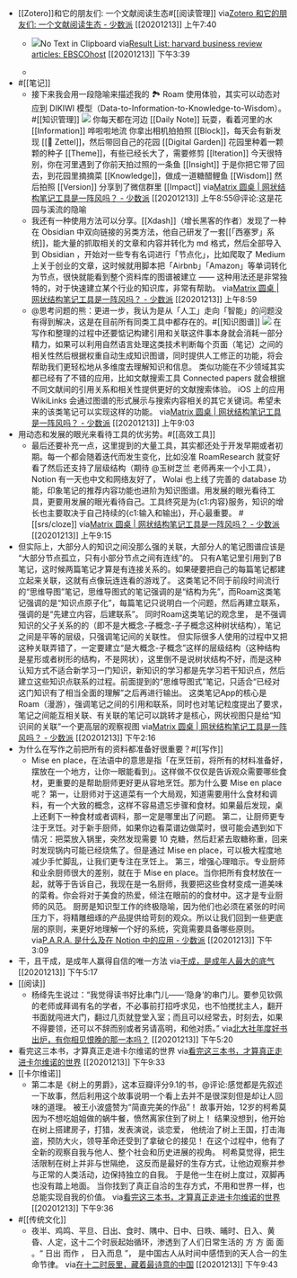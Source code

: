 - [[Zotero]]和它的朋友们: 一个文献阅读生态#[[阅读管理]]
  via[Zotero 和它的朋友们: 一个文献阅读生态 - 少数派](https://sspai.com/post/57943)
  [[20201213]] 上午7:40
    - ![](https://firebasestorage.googleapis.com/v0/b/firescript-577a2.appspot.com/o/imgs%2Fapp%2Fxinyiheng%2FQr3jmqUN9i.png?alt=media&token=7be442bc-b390-47ad-83ab-d62976a5dbb2)No Text in Clipboard
      via[Result List: harvard business review articles: EBSCOhost](http://web.b.ebscohost.com.proxygw.wrlc.org/ehost/resultsadvanced?vid=2&sid=1995f897-a118-4f2b-a527-2b59e5204b5e%40pdc-v-sessmgr05&bquery=harvard+business+review+articles&bdata=JmRiPXVsaCZ0eXBlPTEmc2VhcmNoTW9kZT1TdGFuZGFyZCZzaXRlPWVob3N0LWxpdmU%3d)
      [[20201213]] 下午3:39
      
    - 
- #[[笔记]]
    - 接下来我会用一段隐喻来描述我的 🏞 Roam 使用体验，其实可以动态对应到 DIKIWI 模型（Data-to-Information-to-Knowledge-to-Wisdom）。#[[知识管理]]
      ![](https://firebasestorage.googleapis.com/v0/b/firescript-577a2.appspot.com/o/imgs%2Fapp%2Fxinyiheng%2FMXrwIoPGHE.png?alt=media&token=9f9e0d0e-37d0-4fc7-9004-070a468b2fa2)
      你每天都在河边 [[Daily Note]] 玩耍，看着河里的水 [[Information]] 哗啦啦地流
      你拿出相机拍拍照 [[Block]]，每天会有新发现 [[📝 Zettel]]，然后带回自己的花园 [[Digital Garden]]
      花园里种着一颗颗的种子 [[Theme]]，有些已经长大了，需要修剪 [[Iteration]]
      今天很特别，你在河里遇到了你前天拍过照的一条鱼 [[Insight]]
      于是你把它带了回去，到花园里摘摘菜 [[Knowledge]]，做成一道糖醋鲤鱼 [[Wisdom]]
      然后拍照 [[Version]] 分享到了微信群里 [[Impact]]
      via[Matrix 圆桌 | 网状结构笔记工具是一阵风吗？ - 少数派](https://sspai.com/post/61886)
      [[20201213]] 上午8:55@评论:这是花园与溪流的隐喻
    - 我还有一种使用方法可以分享。[[Xdash]]（增长黑客的作者）发现了一种在 Obsidian 中双向链接的另类方法，他自己研发了一套[[「西塞罗」系统]]，能大量的抓取相关的文章和内容并转化为 md 格式，然后全部导入到 Obsidian ，开始对一些专有名词进行「节点化」，比如爬取了 Medium 上关于创业的文章，这时候就用脚本把「Airbnb」「Amazon」等单词转化为节点，很快就能看到整个资料库的图谱被建立 —— 这种用法还是非常独特的，对于快速建立某个行业的知识库，非常有帮助。
      via[Matrix 圆桌 | 网状结构笔记工具是一阵风吗？ - 少数派](https://sspai.com/post/61886)
      [[20201213]] 上午8:59
    - @思考问题的熊：更进一步，我认为是从「人工」走向「智能」的问题没有得到解决，这是在目前所有同类工具中都存在的。#[[知识图谱]]
      ![](https://firebasestorage.googleapis.com/v0/b/firescript-577a2.appspot.com/o/imgs%2Fapp%2Fxinyiheng%2FzKTfH0q6Ln.png?alt=media&token=202cf6c9-a381-4ea7-b6e2-bbdd5178c9e3)
      在写作和整理的过程中还要惦记构建引用和关联这件事本身就会消耗一部分精力，如果可以利用自然语言处理这类技术判断每个页面（笔记）之间的相关性然后根据权重自动生成知识图谱，同时提供人工修正的功能，将会帮助我们更轻松地从多维度去理解知识和信息。
      类似功能在不少领域其实都已经有了不错的应用，比如文献搜索工具 Connected papers 就会根据不同文献间的引用关系和相关性提供更好的文献搜索体验。
      iOS 上的应用 WikiLinks 会通过图谱的形式展示与搜索内容相关的其它关键词。希望未来的该类笔记可以实现这样的功能。
      via[Matrix 圆桌 | 网状结构笔记工具是一阵风吗？ - 少数派](https://sspai.com/post/61886)
      [[20201213]] 上午9:03
- 用动态和发展的眼光来看待工具的优劣势。#[[高效工具]]
    - 最后还要补充一点，这里提到的大量工具，其实都还处于开发早期或者初期。每一个都会随着迭代而发生变化，比如没准 RoamResearch 就变好看了然后还支持了层级结构（期待 @玉树芝兰 老师再来一个小工具），Notion 有一天也中文和网络友好了， Wolai 也上线了完善的 database 功能，印象笔记的推荐内容功能也进阶为知识图谱。用发展的眼光看待工具，更要用发展的眼光看待自己。工具终究是为{c1:内容}服务，知识的增长也主要取决于自己持续的{c1:输入和输出}，开心最重要。 #[[srs/cloze]]
      via[Matrix 圆桌 | 网状结构笔记工具是一阵风吗？ - 少数派](https://sspai.com/post/61886)
      [[20201213]] 上午9:15
- 但实际上，大部分人的知识之间没那么强的关联，大部分人的笔记图谱应该是 “大部分节点孤立，只有小部分节点之间有连线”的。 只有A笔记里引用到了B笔记，这时候两篇笔记才算是有连接关系的。如果硬要把自己的每篇笔记都建立起来关联，这就有点像玩连连看的游戏了。
  这类笔记不同于前段时间流行的“思维导图”笔记，思维导图式的笔记强调的是“结构为先”，而Roam这类笔记强调的是“知识点原子化”，每篇笔记只说明白一个问题，然后再建立联系，强调的是“先建立内容，后建联系”。
  同时Roam这类笔记的观念里， 是不强调知识的父子关系的的（即不是大概念-子概念-子子概念这种树状结构），笔记之间是平等的层级，只强调笔记间的关联性。
  但实际很多人使用的过程中又把这种关联弄错了，一定要建立“是大概念-子概念”这样的层级结构（这种结构是星形或者树形的结构，不是网状），这里倒不是说树状结构不好，而是这种认知方式不适合新学习一门知识，新知识的学习都是先学习若干知识点，然后建立这些知识点联系的过程。前面提到的“思维导图式”笔记，只适合“已经对这门知识有了相当全面的理解”之后再进行输出。
  这类笔记App的核心是Roam（漫游），强调笔记之间的引用和联系，同时也对笔记粒度提出了要求，
  笔记之间能互相关联、有关联的笔记可以跳转才是核心，网状视图只是给“知识间的关联”一个更高层的观察视图
  via[Matrix 圆桌 | 网状结构笔记工具是一阵风吗？ - 少数派](https://sspai.com/post/61886)
  [[20201213]] 下午2:16
- 为什么在写作之前把所有的资料都准备好很重要？#[[写作]]
    - Mise en place，在法语中的意思是指「在烹饪前，将所有的材料准备好，摆放在一个地方，让你一眼能看到」。这样做不仅仅是告诉观众需要哪些食材，更重要的是帮助厨师更好更从容地烹饪。那为什么要 Mise en place 呢？
      第一，让厨师对于这道菜有一个大局观，知道需要用什么食材和调料，有一个大致的概念，这样不容易遗忘步骤和食材。如果最后发现，桌上还剩下一种食材或者调料，那一定是哪里出了问题。
      第二，让厨师更专注于烹饪。对于新手厨师，如果你边看菜谱边做菜时，很可能会遇到如下情况：把菜放入锅里，突然发现需要 10 克糖，然后赶紧去取糖称重，回来时发现锅内可能已经烧焦了。但是通过 Mise en place，可以极大程度地减少手忙脚乱，让我们更专注在烹饪上。
      第三，增强心理暗示。专业厨师和业余厨师很大的差别，就在于 Mise en place。当你把所有食材放在一起，就等于告诉自己，我现在是一名厨师，我要把这些食材变成一道美味的菜肴。你会将对于美食的热爱，倾注在眼前的的食材中。这才是专业厨师的风范。
      厨房是知识型工作的终极隐喻，因为他们也必须在紧张的时间压力下，将精雕细琢的产品提供给苛刻的观众。所以让我们回到一些更底层的原则，来更好地理解一个好的系统，究竟需要具备哪些原则。
      via[P.A.R.A. 是什么及在 Notion 中的应用 - 少数派](https://sspai.com/post/61459)
      [[20201213]] 下午3:09
- 干，且干成，是成年人赢得自信的唯一方法
  via[干成，是成年人最大的底气](https://mp.weixin.qq.com/s?__biz=MjM5NTU3ODIyMQ==&mid=2651199725&idx=1&sn=2a90406a11caf466f86e4d3643e15640&chksm=bd04d0ef8a7359f9f61f797f419332cc34b59dca1f1771617bf66ca4ac5cb75b44d86992fa18)
  [[20201213]] 下午5:17
- [[阅读]]
    - 杨绛先生说过：“我觉得读书好比串门儿——‘隐身’的串门儿。要参见钦佩的老师或拜谒有名的学者，不必事前打招呼求见，也不怕搅扰主人，翻开书面就闯进大门，翻过几页就登堂入室；而且可以经常去，时刻去，如果不得要领，还可以不辞而别或者另请高明，和他对质。”
      via[北大社年度好书出炉，有你相见恨晚的那一本吗？](https://mp.weixin.qq.com/s?__biz=MjM5MzE4MTE0MQ==&mid=2652865245&idx=1&sn=7a1ffae7494c8a929cf3a50d3767aa54&chksm=bd71de678a0657715e415d691dfe3b57e50a6027b58f3ac5e4c92c88ecf1df438c472020700f)
      [[20201213]] 下午5:20
- 看完这三本书，才算真正走进卡尔维诺的世界
  via[看完这三本书，才算真正走进卡尔维诺的世界](https://mp.weixin.qq.com/s?__biz=MjM5OTQyMjEwMQ==&mid=2655936472&idx=1&sn=716c4f5d9b138e46109d50073bcd8e57&chksm=bc814e228bf6c734ed32c1a47ec04971711804a62d8a632ed56e392f77107ae70136f111276b)
  [[20201213]] 下午9:33
- [[卡尔维诺]]
    - 第二本是《树上的男爵》，这本豆瓣评分9.1的书，@评论:感觉都是先叙述一下故事，然后利用这个故事说明一个看上去并不是很深刻但是却让人回味的道理。
      被王小波盛赞为“简直完美的作品”！
      故事开始，12岁的柯希莫因为不想吃姐姐做的蜗牛餐，愤然离家住到了树上！
      结果没想到，他开始在树上搭建房子，打猎，发表演说，谈恋爱，
      他统治了树上王国，打击海盗，预防大火，领导革命还受到了拿破仑的接见！
      在这个过程中，他有了全新的观察自我与他人、整个社会和历史进展的视角。
      柯希莫觉得，把生活限制在树上并非与世隔绝，
      这反而是最好的生存方式，让他边观察并参与正常的人类活动，边保持独立的自我。
      于是他一生在树上度过，双脚再也没有踏上地面。
      当你找到了真正自洽的生存方式，不用和世界一样，也总能实现自我的价值。
      via[看完这三本书，才算真正走进卡尔维诺的世界](https://mp.weixin.qq.com/s?__biz=MjM5OTQyMjEwMQ==&mid=2655936472&idx=1&sn=716c4f5d9b138e46109d50073bcd8e57&chksm=bc814e228bf6c734ed32c1a47ec04971711804a62d8a632ed56e392f77107ae70136f111276b)
      [[20201213]] 下午9:36
- #[[传统文化]]
    - 夜半、鸡鸣、平旦、日出、食时、隅中、日中、日昳、晡时、日入、黄昏、人定，这十二个时辰起始循环，渗透到了人们日常生活的 方 方 面 面 。“ 日出 而作 ， 日入而息 ”， 是中国古人从时间中感悟到的天人合一的生命节律。
      via[在十二时辰里，藏着最诗意的中国](https://mp.weixin.qq.com/s?__biz=MjM5MzE4MTE0MQ==&mid=2652865147&idx=1&sn=77002291b7cdd9170d25f7e960fc8923&chksm=bd71dec18a0657d7e087f907076ee702987456d1c73e4f8fb6eb9757bd3d77028372d20a2c03)
      [[20201213]] 下午9:43
